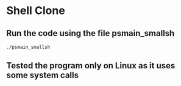 # Shell Clone

## Run the code using the file psmain_smallsh

`./psmain_smallsh`

## Tested the program only on Linux as it uses some system calls
